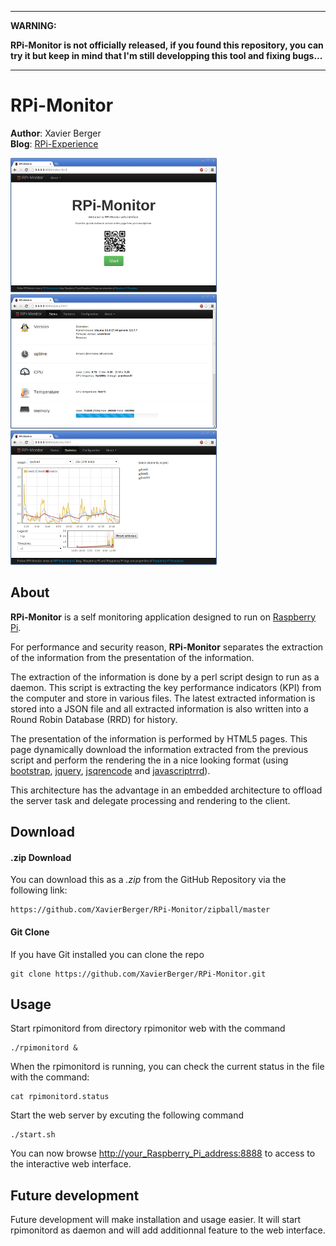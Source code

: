 ***
**WARNING:**

**RPi-Monitor is not officially released, if you found this repository, you can try it but keep in mind that I'm still developping this tool and fixing bugs...**
***

# RPi-Monitor

**Author**: Xavier Berger    
**Blog**: [RPi-Experience](http://rpi-experiences.blogspot.fr/)

![screenshot](index.png)
![screenshot](status.png)
![screenshot](statistics.png)

## About

**RPi-Monitor** is a self monitoring application designed to run on [Raspberry Pi](http://raspberrypi.org). 

For performance and security reason, **RPi-Monitor** separates the extraction of the information from the 
presentation of the information.

The extraction of the information is done by a perl script design to run as a daemon. This script is 
extracting the key performance indicators (KPI) from the computer and store in various files. 
The latest extracted information is stored into a JSON file and all extracted information is 
also written into a Round Robin Database (RRD) for history.

The presentation of the information is performed by HTML5 pages. This page dynamically download the 
information extracted from the previous script and perform the rendering the in a nice looking format 
(using [bootstrap](http://twitter.github.io/bootstrap/), [jquery](http://jquery.com/), 
[jsqrencode](https://code.google.com/p/jsqrencode/) and [javascriptrrd](http://javascriptrrd.sourceforge.net/)).

This architecture has the advantage in an embedded architecture to offload the server task and delegate processing and rendering to the client.

## Download

#### .zip Download

You can download this as a _.zip_ from the GitHub Repository via the following link: 

	https://github.com/XavierBerger/RPi-Monitor/zipball/master

#### Git Clone

If you have Git installed you can clone the repo

	git clone https://github.com/XavierBerger/RPi-Monitor.git

## Usage

Start rpimonitord from directory rpimonitor web with the command

	./rpimonitord &

When the rpimonitord is running, you can check the current status in the file with the command:

	cat rpimonitord.status

Start the web server by excuting the following command 

	./start.sh

You can now browse <http://your_Raspberry_Pi_address:8888> to access to the interactive web interface.

## Future development

Future development will make installation and usage easier. It will start rpimonitord as daemon and will add additionnal feature to the web interface.
